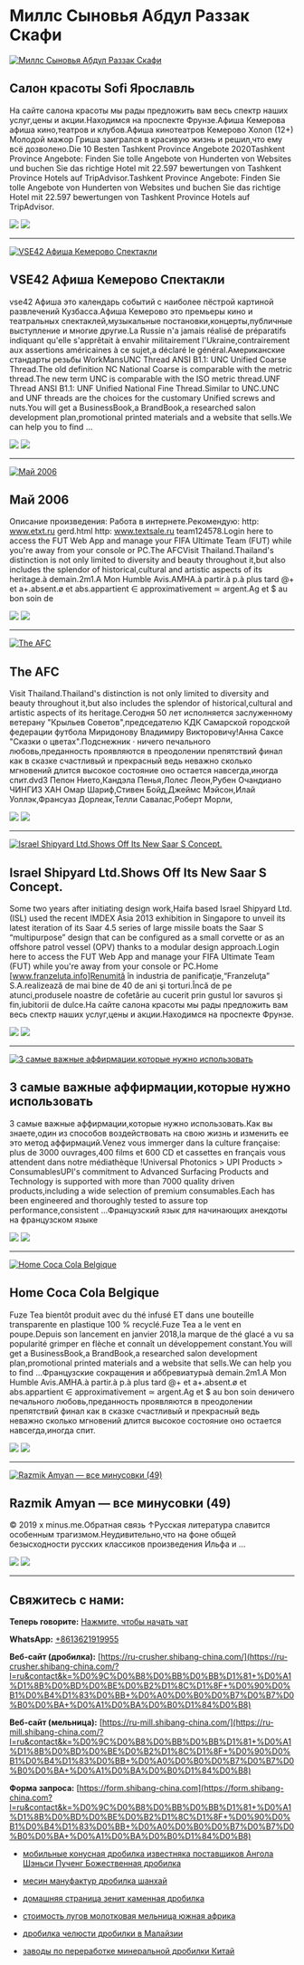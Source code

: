 # Миллс Сыновья Абдул Раззак Скафи

<a href="https://swt.shibang-china.com/?l=ru&img&k=%D0%9C%D0%B8%D0%BB%D0%BB%D1%81+%D0%A1%D1%8B%D0%BD%D0%BE%D0%B2%D1%8C%D1%8F+%D0%90%D0%B1%D0%B4%D1%83%D0%BB+%D0%A0%D0%B0%D0%B7%D0%B7%D0%B0%D0%BA+%D0%A1%D0%BA%D0%B0%D1%84%D0%B8" target="_blank">![Миллс Сыновья Абдул Раззак Скафи](http://static.shibang-china.com/all-800x300/1262.jpg)</a>

## Салон красоты Sofi Ярославль
На сайте салона красоты мы рады предложить вам весь спектр наших услуг,цены и акции.Находимся на проспекте Фрунзе.Афиша Кемерова афиша кино,театров и клубов.Афиша кинотеатров Кемерово Холоп (12+) Молодой мажор Гриша заигрался в красивую жизнь и решил,что ему всё дозволено.Die 10 Besten Tashkent Province Angebote 2020Tashkent Province Angebote: Finden Sie tolle Angebote von Hunderten von Websites und buchen Sie das richtige Hotel mit 22.597 bewertungen von Tashkent Province Hotels auf TripAdvisor.Tashkent Province Angebote: Finden Sie tolle Angebote von Hunderten von Websites und buchen Sie das richtige Hotel mit 22.597 bewertungen von Tashkent Province Hotels auf TripAdvisor.


<a href="https://whatsapp.shibangsoft.com/WhatsApp.php" target="_blank" title="WhatsApp">![](http://static.shibang-china.com/icon/whatsapp.png)</a> <a href="https://swt.shibang-china.com/?l=ru&icon&k=%D0%9C%D0%B8%D0%BB%D0%BB%D1%81+%D0%A1%D1%8B%D0%BD%D0%BE%D0%B2%D1%8C%D1%8F+%D0%90%D0%B1%D0%B4%D1%83%D0%BB+%D0%A0%D0%B0%D0%B7%D0%B7%D0%B0%D0%BA+%D0%A1%D0%BA%D0%B0%D1%84%D0%B8" target="_blank">![](http://static.shibang-china.com/icon/chat-ru.png)</a>

---

<a href="https://swt.shibang-china.com/?l=ru&img&k=%D0%9C%D0%B8%D0%BB%D0%BB%D1%81+%D0%A1%D1%8B%D0%BD%D0%BE%D0%B2%D1%8C%D1%8F+%D0%90%D0%B1%D0%B4%D1%83%D0%BB+%D0%A0%D0%B0%D0%B7%D0%B7%D0%B0%D0%BA+%D0%A1%D0%BA%D0%B0%D1%84%D0%B8" target="_blank">![VSE42 Афиша Кемерово Спектакли](http://static.shibang-china.com/all-800x300/338.jpg)</a>

## VSE42 Афиша Кемерово Спектакли
vse42 Афиша это календарь событий с наиболее пёстрой картиной развлечений Кузбасса.Афиша Кемерово это премьеры кино и театральных спектаклей,музыкальные постановки,концерты,публичные выступление и многие другие.La Russie n'a jamais r&#233;alis&#233; de pr&#233;paratifs indiquant qu'elle s'appr&#234;tait &#224; envahir militairement l'Ukraine,contrairement aux assertions am&#233;ricaines &#224; ce sujet,a d&#233;clar&#233; le g&#233;n&#233;ral.Американские стандарты резьбы WorkMansUNC Thread ANSI B1.1: UNC Unified Coarse Thread.The old definition NC National Coarse is comparable with the metric thread.The new term UNC is comparable with the ISO metric thread.UNF Thread ANSI B1.1: UNF Unified National Fine Thread.Similar to UNC.UNC and UNF threads are the choices for the customary Unified screws and nuts.You will get a BusinessBook,a BrandBook,a researched salon development plan,promotional printed materials and a website that sells.We can help you to find …


<a href="https://whatsapp.shibangsoft.com/WhatsApp.php" target="_blank" title="WhatsApp">![](http://static.shibang-china.com/icon/whatsapp.png)</a> <a href="https://swt.shibang-china.com/?l=ru&icon&k=%D0%9C%D0%B8%D0%BB%D0%BB%D1%81+%D0%A1%D1%8B%D0%BD%D0%BE%D0%B2%D1%8C%D1%8F+%D0%90%D0%B1%D0%B4%D1%83%D0%BB+%D0%A0%D0%B0%D0%B7%D0%B7%D0%B0%D0%BA+%D0%A1%D0%BA%D0%B0%D1%84%D0%B8" target="_blank">![](http://static.shibang-china.com/icon/chat-ru.png)</a>

---

<a href="https://swt.shibang-china.com/?l=ru&img&k=%D0%9C%D0%B8%D0%BB%D0%BB%D1%81+%D0%A1%D1%8B%D0%BD%D0%BE%D0%B2%D1%8C%D1%8F+%D0%90%D0%B1%D0%B4%D1%83%D0%BB+%D0%A0%D0%B0%D0%B7%D0%B7%D0%B0%D0%BA+%D0%A1%D0%BA%D0%B0%D1%84%D0%B8" target="_blank">![Май 2006](http://static.shibang-china.com/all-800x300/952.jpg)</a>

## Май 2006
Описание произведения: Работа в интернете.Рекомендую: http: www.etxt.ru gerd.html http: www.textsale.ru team124578.Login here to access the FUT Web App and manage your FIFA Ultimate Team (FUT) while you're away from your console or PC.The AFCVisit Thailand.Thailand's distinction is not only limited to diversity and beauty throughout it,but also includes the splendor of historical,cultural and artistic aspects of its heritage.&#224; demain.2m1.A Mon Humble Avis.AMHA.&#224; partir.&#224; p.&#224; plus tard @+ et a+.absent.&#248; et abs.appartient ∈ approximativement ≃ argent.Ag et $ au bon soin de


<a href="https://whatsapp.shibangsoft.com/WhatsApp.php" target="_blank" title="WhatsApp">![](http://static.shibang-china.com/icon/whatsapp.png)</a> <a href="https://swt.shibang-china.com/?l=ru&icon&k=%D0%9C%D0%B8%D0%BB%D0%BB%D1%81+%D0%A1%D1%8B%D0%BD%D0%BE%D0%B2%D1%8C%D1%8F+%D0%90%D0%B1%D0%B4%D1%83%D0%BB+%D0%A0%D0%B0%D0%B7%D0%B7%D0%B0%D0%BA+%D0%A1%D0%BA%D0%B0%D1%84%D0%B8" target="_blank">![](http://static.shibang-china.com/icon/chat-ru.png)</a>

---

<a href="https://swt.shibang-china.com/?l=ru&img&k=%D0%9C%D0%B8%D0%BB%D0%BB%D1%81+%D0%A1%D1%8B%D0%BD%D0%BE%D0%B2%D1%8C%D1%8F+%D0%90%D0%B1%D0%B4%D1%83%D0%BB+%D0%A0%D0%B0%D0%B7%D0%B7%D0%B0%D0%BA+%D0%A1%D0%BA%D0%B0%D1%84%D0%B8" target="_blank">![The AFC](http://static.shibang-china.com/all-800x300/664.jpg)</a>

## The AFC
Visit Thailand.Thailand's distinction is not only limited to diversity and beauty throughout it,but also includes the splendor of historical,cultural and artistic aspects of its heritage.Сегодня 50 лет исполняется заслуженному ветерану &quot;Крыльев Советов&quot;,председателю КДК Самарской городской федерации футбола Миридонову Владимиру Викторовичу!Анна Саксе &quot;Сказки о цветах&quot;.Подснежник&nbsp;&#0183;&#32;ничего печального любовь,преданность проявляются в преодолении препятствий финал как в сказке счастливый и прекрасный ведь неважно сколько мгновений длится высокое состояние оно остается навсегда,иногда спит.dvd3 Пепон Нието,Кандэла Пенья,Лолес Леон,Рубен Очандиано ЧИНГИЗ ХАН Омар Шариф,Стивен Бойд,Джеймс Мэйсон,Илай Уоллэк,Франсуаз Дорлеак,Телли Савалас,Роберт Морли,


<a href="https://whatsapp.shibangsoft.com/WhatsApp.php" target="_blank" title="WhatsApp">![](http://static.shibang-china.com/icon/whatsapp.png)</a> <a href="https://swt.shibang-china.com/?l=ru&icon&k=%D0%9C%D0%B8%D0%BB%D0%BB%D1%81+%D0%A1%D1%8B%D0%BD%D0%BE%D0%B2%D1%8C%D1%8F+%D0%90%D0%B1%D0%B4%D1%83%D0%BB+%D0%A0%D0%B0%D0%B7%D0%B7%D0%B0%D0%BA+%D0%A1%D0%BA%D0%B0%D1%84%D0%B8" target="_blank">![](http://static.shibang-china.com/icon/chat-ru.png)</a>

---

<a href="https://swt.shibang-china.com/?l=ru&img&k=%D0%9C%D0%B8%D0%BB%D0%BB%D1%81+%D0%A1%D1%8B%D0%BD%D0%BE%D0%B2%D1%8C%D1%8F+%D0%90%D0%B1%D0%B4%D1%83%D0%BB+%D0%A0%D0%B0%D0%B7%D0%B7%D0%B0%D0%BA+%D0%A1%D0%BA%D0%B0%D1%84%D0%B8" target="_blank">![Israel Shipyard Ltd.Shows Off Its New Saar S Concept.](http://static.shibang-china.com/all-800x300/338.jpg)</a>

## Israel Shipyard Ltd.Shows Off Its New Saar S Concept.
Some two years after initiating design work,Haifa based Israel Shipyard Ltd.(ISL) used the recent IMDEX Asia 2013 exhibition in Singapore to unveil its latest iteration of its Saar 4.5 series of large missile boats the Saar S “multipurpose” design that can be configured as a small corvette or as an offshore patrol vessel (OPV) thanks to a modular design approach.Login here to access the FUT Web App and manage your FIFA Ultimate Team (FUT) while you're away from your console or PC.Home [www.franzeluta.info]Renumită &#238;n industria de panificaţie,“Franzeluţa” S.A.realizează de mai bine de 40 de ani şi torturi.&#206;ncă de pe atunci,produsele noastre de cofetărie au cucerit prin gustul lor savuros şi fin,iubitorii de dulce.На сайте салона красоты мы рады предложить вам весь спектр наших услуг,цены и акции.Находимся на проспекте Фрунзе.


<a href="https://whatsapp.shibangsoft.com/WhatsApp.php" target="_blank" title="WhatsApp">![](http://static.shibang-china.com/icon/whatsapp.png)</a> <a href="https://swt.shibang-china.com/?l=ru&icon&k=%D0%9C%D0%B8%D0%BB%D0%BB%D1%81+%D0%A1%D1%8B%D0%BD%D0%BE%D0%B2%D1%8C%D1%8F+%D0%90%D0%B1%D0%B4%D1%83%D0%BB+%D0%A0%D0%B0%D0%B7%D0%B7%D0%B0%D0%BA+%D0%A1%D0%BA%D0%B0%D1%84%D0%B8" target="_blank">![](http://static.shibang-china.com/icon/chat-ru.png)</a>

---

<a href="https://swt.shibang-china.com/?l=ru&img&k=%D0%9C%D0%B8%D0%BB%D0%BB%D1%81+%D0%A1%D1%8B%D0%BD%D0%BE%D0%B2%D1%8C%D1%8F+%D0%90%D0%B1%D0%B4%D1%83%D0%BB+%D0%A0%D0%B0%D0%B7%D0%B7%D0%B0%D0%BA+%D0%A1%D0%BA%D0%B0%D1%84%D0%B8" target="_blank">![3 самые важные аффирмации,которые нужно использовать](http://static.shibang-china.com/all-800x300/1152.jpg)</a>

## 3 самые важные аффирмации,которые нужно использовать
3 самые важные аффирмации,которые нужно использовать.Как вы знаете,один из способов воздействовать на свою жизнь и изменить ее это метод аффирмаций.Venez vous immerger dans la culture fran&#231;aise: plus de 3000 ouvrages,400 films et 600 CD et cassettes en fran&#231;ais vous attendent dans notre m&#233;diath&#232;que !Universal Photonics &gt; UPI Products &gt; ConsumablesUPI's commitment to Advanced Surfacing Products and Technology is supported with more than 7000 quality driven products,including a wide selection of premium consumables.Each has been engineered and thoroughly tested to assure top performance,consistent …Французский язык для начинающих анекдоты на французском языке


<a href="https://whatsapp.shibangsoft.com/WhatsApp.php" target="_blank" title="WhatsApp">![](http://static.shibang-china.com/icon/whatsapp.png)</a> <a href="https://swt.shibang-china.com/?l=ru&icon&k=%D0%9C%D0%B8%D0%BB%D0%BB%D1%81+%D0%A1%D1%8B%D0%BD%D0%BE%D0%B2%D1%8C%D1%8F+%D0%90%D0%B1%D0%B4%D1%83%D0%BB+%D0%A0%D0%B0%D0%B7%D0%B7%D0%B0%D0%BA+%D0%A1%D0%BA%D0%B0%D1%84%D0%B8" target="_blank">![](http://static.shibang-china.com/icon/chat-ru.png)</a>

---

<a href="https://swt.shibang-china.com/?l=ru&img&k=%D0%9C%D0%B8%D0%BB%D0%BB%D1%81+%D0%A1%D1%8B%D0%BD%D0%BE%D0%B2%D1%8C%D1%8F+%D0%90%D0%B1%D0%B4%D1%83%D0%BB+%D0%A0%D0%B0%D0%B7%D0%B7%D0%B0%D0%BA+%D0%A1%D0%BA%D0%B0%D1%84%D0%B8" target="_blank">![Home Coca Cola Belgique](http://static.shibang-china.com/all-800x300/715.jpg)</a>

## Home Coca Cola Belgique
Fuze Tea bient&#244;t produit avec du th&#233; infus&#233; ET dans une bouteille transparente en plastique 100 % recycl&#233;.Fuze Tea a le vent en poupe.Depuis son lancement en janvier 2018,la marque de th&#233; glac&#233; a vu sa popularit&#233; grimper en fl&#232;che et conna&#238;t un d&#233;veloppement constant.You will get a BusinessBook,a BrandBook,a researched salon development plan,promotional printed materials and a website that sells.We can help you to find …Французские сокращения и аббревиатуры&#224; demain.2m1.A Mon Humble Avis.AMHA.&#224; partir.&#224; p.&#224; plus tard @+ et a+.absent.&#248; et abs.appartient ∈ approximativement ≃ argent.Ag et $ au bon soin deничего печального любовь,преданность проявляются в преодолении препятствий финал как в сказке счастливый и прекрасный ведь неважно сколько мгновений длится высокое состояние оно остается навсегда,иногда спит.


<a href="https://whatsapp.shibangsoft.com/WhatsApp.php" target="_blank" title="WhatsApp">![](http://static.shibang-china.com/icon/whatsapp.png)</a> <a href="https://swt.shibang-china.com/?l=ru&icon&k=%D0%9C%D0%B8%D0%BB%D0%BB%D1%81+%D0%A1%D1%8B%D0%BD%D0%BE%D0%B2%D1%8C%D1%8F+%D0%90%D0%B1%D0%B4%D1%83%D0%BB+%D0%A0%D0%B0%D0%B7%D0%B7%D0%B0%D0%BA+%D0%A1%D0%BA%D0%B0%D1%84%D0%B8" target="_blank">![](http://static.shibang-china.com/icon/chat-ru.png)</a>

---

<a href="https://swt.shibang-china.com/?l=ru&img&k=%D0%9C%D0%B8%D0%BB%D0%BB%D1%81+%D0%A1%D1%8B%D0%BD%D0%BE%D0%B2%D1%8C%D1%8F+%D0%90%D0%B1%D0%B4%D1%83%D0%BB+%D0%A0%D0%B0%D0%B7%D0%B7%D0%B0%D0%BA+%D0%A1%D0%BA%D0%B0%D1%84%D0%B8" target="_blank">![Razmik Amyan — все минусовки (49)](http://static.shibang-china.com/all-800x300/1080.jpg)</a>

## Razmik Amyan — все минусовки (49)
&#169; 2019 x minus.me.Обратная связь ↑Русская литература славится особенным трагизмом.Неудивительно,что на фоне общей безысходности русских классиков произведения Ильфа и …

<a href="https://whatsapp.shibangsoft.com/WhatsApp.php" target="_blank" title="WhatsApp">![](http://static.shibang-china.com/icon/whatsapp.png)</a> <a href="https://swt.shibang-china.com/?l=ru&icon&k=%D0%9C%D0%B8%D0%BB%D0%BB%D1%81+%D0%A1%D1%8B%D0%BD%D0%BE%D0%B2%D1%8C%D1%8F+%D0%90%D0%B1%D0%B4%D1%83%D0%BB+%D0%A0%D0%B0%D0%B7%D0%B7%D0%B0%D0%BA+%D0%A1%D0%BA%D0%B0%D1%84%D0%B8" target="_blank">![](http://static.shibang-china.com/icon/chat-ru.png)</a>

---
## Свяжитесь с нами:

**Теперь говорите:** [Нажмите, чтобы начать чат](https://swt.shibang-china.com?l=ru&contact&k=%D0%9C%D0%B8%D0%BB%D0%BB%D1%81+%D0%A1%D1%8B%D0%BD%D0%BE%D0%B2%D1%8C%D1%8F+%D0%90%D0%B1%D0%B4%D1%83%D0%BB+%D0%A0%D0%B0%D0%B7%D0%B7%D0%B0%D0%BA+%D0%A1%D0%BA%D0%B0%D1%84%D0%B8)

**WhatsApp:**  [+8613621919955](https://whatsapp.shibangsoft.com/WhatsApp.php)

**Веб-сайт (дробилка):** [https://ru-crusher.shibang-china.com/](https://ru-crusher.shibang-china.com/?l=ru&contact&k=%D0%9C%D0%B8%D0%BB%D0%BB%D1%81+%D0%A1%D1%8B%D0%BD%D0%BE%D0%B2%D1%8C%D1%8F+%D0%90%D0%B1%D0%B4%D1%83%D0%BB+%D0%A0%D0%B0%D0%B7%D0%B7%D0%B0%D0%BA+%D0%A1%D0%BA%D0%B0%D1%84%D0%B8)

**Веб-сайт (мельница):** [https://ru-mill.shibang-china.com/](https://ru-mill.shibang-china.com/?l=ru&contact&k=%D0%9C%D0%B8%D0%BB%D0%BB%D1%81+%D0%A1%D1%8B%D0%BD%D0%BE%D0%B2%D1%8C%D1%8F+%D0%90%D0%B1%D0%B4%D1%83%D0%BB+%D0%A0%D0%B0%D0%B7%D0%B7%D0%B0%D0%BA+%D0%A1%D0%BA%D0%B0%D1%84%D0%B8)

**Форма запроса:** [https://form.shibang-china.com](https://form.shibang-china.com?l=ru&contact&k=%D0%9C%D0%B8%D0%BB%D0%BB%D1%81+%D0%A1%D1%8B%D0%BD%D0%BE%D0%B2%D1%8C%D1%8F+%D0%90%D0%B1%D0%B4%D1%83%D0%BB+%D0%A0%D0%B0%D0%B7%D0%B7%D0%B0%D0%BA+%D0%A1%D0%BA%D0%B0%D1%84%D0%B8)

* [мобильные конусная дробилка известняка поставщиков Ангола Шэньси Пученг Божественная дробилка](../121/%D0%BC%D0%BE%D0%B1%D0%B8%D0%BB%D1%8C%D0%BD%D1%8B%D0%B5%20%D0%BA%D0%BE%D0%BD%D1%83%D1%81%D0%BD%D0%B0%D1%8F%20%D0%B4%D1%80%D0%BE%D0%B1%D0%B8%D0%BB%D0%BA%D0%B0%20%D0%B8%D0%B7%D0%B2%D0%B5%D1%81%D1%82%D0%BD%D1%8F%D0%BA%D0%B0%20%D0%BF%D0%BE%D1%81%D1%82%D0%B0%D0%B2%D1%89%D0%B8%D0%BA%D0%BE%D0%B2%20%D0%90%D0%BD%D0%B3%D0%BE%D0%BB%D0%B0%20%D0%A8%D1%8D%D0%BD%D1%8C%D1%81%D0%B8%20%D0%9F%D1%83%D1%87%D0%B5%D0%BD%D0%B3%20%D0%91%D0%BE%D0%B6%D0%B5%D1%81%D1%82%D0%B2%D0%B5%D0%BD%D0%BD%D0%B0%D1%8F%20%D0%B4%D1%80%D0%BE%D0%B1%D0%B8%D0%BB%D0%BA%D0%B0.md)

* [месин мануфактур дробилка шанхай](../125/%D0%BC%D0%B5%D1%81%D0%B8%D0%BD%20%D0%BC%D0%B0%D0%BD%D1%83%D1%84%D0%B0%D0%BA%D1%82%D1%83%D1%80%20%D0%B4%D1%80%D0%BE%D0%B1%D0%B8%D0%BB%D0%BA%D0%B0%20%D1%88%D0%B0%D0%BD%D1%85%D0%B0%D0%B9.md)

* [домашняя страница зенит каменная дробилка](../122/%D0%B4%D0%BE%D0%BC%D0%B0%D1%88%D0%BD%D1%8F%D1%8F%20%D1%81%D1%82%D1%80%D0%B0%D0%BD%D0%B8%D1%86%D0%B0%20%D0%B7%D0%B5%D0%BD%D0%B8%D1%82%20%D0%BA%D0%B0%D0%BC%D0%B5%D0%BD%D0%BD%D0%B0%D1%8F%20%D0%B4%D1%80%D0%BE%D0%B1%D0%B8%D0%BB%D0%BA%D0%B0.md)

* [стоимость лугов молотковая мельница южная африка](../124/%D1%81%D1%82%D0%BE%D0%B8%D0%BC%D0%BE%D1%81%D1%82%D1%8C%20%D0%BB%D1%83%D0%B3%D0%BE%D0%B2%20%D0%BC%D0%BE%D0%BB%D0%BE%D1%82%D0%BA%D0%BE%D0%B2%D0%B0%D1%8F%20%D0%BC%D0%B5%D0%BB%D1%8C%D0%BD%D0%B8%D1%86%D0%B0%20%D1%8E%D0%B6%D0%BD%D0%B0%D1%8F%20%D0%B0%D1%84%D1%80%D0%B8%D0%BA%D0%B0.md)

* [дробилка челюсти дробилки в Малайзии](../121/%D0%B4%D1%80%D0%BE%D0%B1%D0%B8%D0%BB%D0%BA%D0%B0%20%D1%87%D0%B5%D0%BB%D1%8E%D1%81%D1%82%D0%B8%20%D0%B4%D1%80%D0%BE%D0%B1%D0%B8%D0%BB%D0%BA%D0%B8%20%D0%B2%20%D0%9C%D0%B0%D0%BB%D0%B0%D0%B9%D0%B7%D0%B8%D0%B8.md)

* [заводы по переработке минеральной дробилки Китай](../123/%D0%B7%D0%B0%D0%B2%D0%BE%D0%B4%D1%8B%20%D0%BF%D0%BE%20%D0%BF%D0%B5%D1%80%D0%B5%D1%80%D0%B0%D0%B1%D0%BE%D1%82%D0%BA%D0%B5%20%D0%BC%D0%B8%D0%BD%D0%B5%D1%80%D0%B0%D0%BB%D1%8C%D0%BD%D0%BE%D0%B9%20%D0%B4%D1%80%D0%BE%D0%B1%D0%B8%D0%BB%D0%BA%D0%B8%20%D0%9A%D0%B8%D1%82%D0%B0%D0%B9.md)